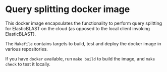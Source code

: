 Query splitting docker image
============================

This docker image encapsulates the functionality to perform query splitting
for ElasticBLAST on the cloud (as opposed to the local client invoking
ElasticBLAST).

The `Makefile` contains targets to build, test and deploy the docker image in
various repositories.

If you have `docker` available, run `make build` to build the image, and `make
check` to test it locally.

